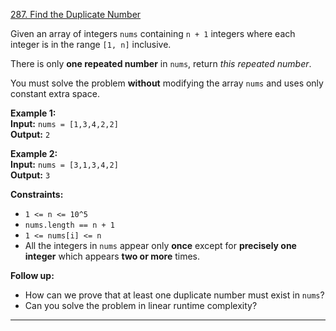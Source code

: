 [287. Find the Duplicate Number](https://leetcode.com/problems/find-the-duplicate-number/)

Given an array of integers `nums` containing `n + 1` integers where each integer is in the range `[1, n]` inclusive.

There is only **one repeated number** in `nums`, return _this repeated number_.

You must solve the problem **without** modifying the array `nums` and uses only constant extra space.

**Example 1:**  
**Input:** `nums = [1,3,4,2,2]`  
**Output:** `2`  

**Example 2:**  
**Input:** `nums = [3,1,3,4,2]`  
**Output:** `3`  

**Constraints:**
- `1 <= n <= 10^5`
- `nums.length == n + 1`
- `1 <= nums[i] <= n`
- All the integers in `nums` appear only **once** except for **precisely one integer** which appears **two or more** times.

**Follow up:**
- How can we prove that at least one duplicate number must exist in `nums`?
- Can you solve the problem in linear runtime complexity?

---
